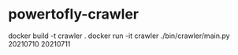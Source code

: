 # powertofly-crawler

docker build -t crawler .
docker run -it crawler ./bin/crawler/main.py 20210710 20210711